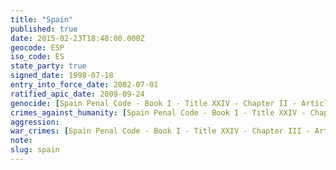 ```yaml
---
title: "Spain"
published: true
date: 2015-02-23T18:48:00.000Z
geocode: ESP
iso_code: ES
state_party: true
signed_date: 1998-07-18
entry_into_force_date: 2002-07-01
ratified_apic_date: 2009-09-24
genocide: [Spain Penal Code - Book I - Title XXIV - Chapter II - Article 607](https://iccdb.hrlc.net/data/doc/706/keyword/46/)
crimes_against_humanity: [Spain Penal Code - Book I - Title XXIV - Chapter II Bis - Article 607 bis](https://iccdb.hrlc.net/data/doc/706/keyword/13/)
aggression:
war_crimes: [Spain Penal Code - Book I - Title XXIV - Chapter III - Articles 608-614 bis](https://iccdb.hrlc.net/data/doc/706/keyword/145/)
note:
slug: spain
---
```


